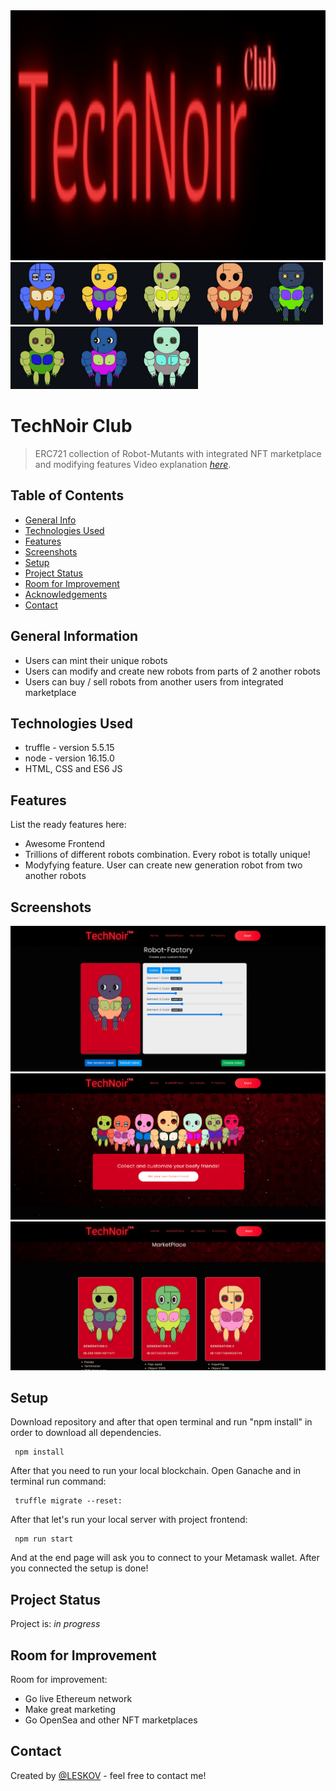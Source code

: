<img src="/helpers/READMEpng/you.png" alt="banner" width="800" height="400" />
<img src="/helpers/READMEpng/2.png" alt="2" width="100" height="100" /><img src="/helpers/READMEpng/4.png" alt="4" width="100" height="100" /><img src="/helpers/READMEpng/1.png" alt="1" width="100" height="100" /><img src="/helpers/READMEpng/3.png" alt="3" width="100" height="100" /><img src="/helpers/READMEpng/5.png" alt="5" width="100" height="100" /><img src="/helpers/READMEpng/6.png" alt="6" width="100" height="100" /><img src="/helpers/READMEpng/7.png" alt="7" width="100" height="100" /><img src="/helpers/READMEpng/9.png" alt="9" width="100" height="100" />

# TechNoir Club
> ERC721 collection of Robot-Mutants with integrated  NFT marketplace and modifying features
> Video explanation [_here_](https://drive.google.com/file/d/1JPvMUQxbuEBp40pdK7pxdyd1Wr5WGBuu/view?usp=sharing). 

## Table of Contents
* [General Info](#general-information)
* [Technologies Used](#technologies-used)
* [Features](#features)
* [Screenshots](#screenshots)
* [Setup](#setup)
* [Project Status](#project-status)
* [Room for Improvement](#room-for-improvement)
* [Acknowledgements](#acknowledgements)
* [Contact](#contact)


## General Information
- Users can mint their unique robots 
- Users can modify and create new robots from parts of 2 another robots 
- Users can buy / sell robots from another users from integrated marketplace


## Technologies Used
- truffle - version 5.5.15
- node - version 16.15.0
- HTML, CSS and ES6 JS


## Features
List the ready features here:
- Awesome Frontend
- Trillions of different robots combination. Every robot is totally unique!
- Modyfying feature. User can create new generation robot from two another robots


## Screenshots
![Example screenshot](./helpers/READMEpng/Screenshot.png)
![Example screenshot](./helpers/READMEpng/Screenshot1.png)
![Example screenshot](./helpers/READMEpng/Screenshot3.png)


## Setup
Download repository and after that open terminal and run "npm install" in order to download all dependencies.
```
 npm install
```
After that you need to run your local blockchain. Open Ganache and in terminal run command:
```
 truffle migrate --reset:
```
After that let's run your local server with project frontend:
```
 npm run start
```
And at the end page will ask you to connect to your Metamask wallet. After you connected the setup is done!


## Project Status
Project is: _in progress_ 

## Room for Improvement

Room for improvement:
- Go live Ethereum network
- Make great marketing
- Go OpenSea and other NFT marketplaces


## Contact
Created by [@LESKOV](https://www.linkedin.com/in/ivan-lieskov-4b5664189/) - feel free to contact me!

